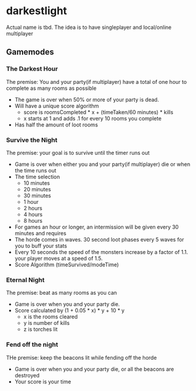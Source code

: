 # darkestlight
Actual name is tbd. The idea is to have singleplayer and local/online multiplayer

## Gamemodes
### The Darkest Hour
The premise: You and your party(if multiplayer) have a total of one hour to complete as many rooms as possible
- The game is over when 50% or more of your party is dead.
- Will have a unique score algorithm
  - score is roomsCompleted * x + (timeTaken/60 minutes) * kills
  - x starts at 1 and adds .1 for every 10 rooms you complete
- Has half the amount of loot rooms
### Survive the Night
The premise: your goal is to survive until the timer runs out
- Game is over when either you and your party(if multiplayer) die or when the time runs out
- The time selection
  - 10 minutes
  - 20 minutes
  - 30 minutes
  - 1 hour
  - 2 hours
  - 4 hours 
  - 8 hours
- For games an hour or longer, an intermission will be given every 30 minutes and requires
- The horde comes in waves. 30 second loot phases every 5 waves for you to buff your stats
- Every 10 seconds the speed of the monsters increase by a factor of 1.1. your player moves at a speed of 1.5.
- Score Algorithm (timeSurvived/modeTime) 
### Eternal Night
The premise: beat as many rooms as you can
- Game is over when you and your party die.
- Score calculated by (1 + 0.05 * x) * y + 10 * y
  - x is the rooms cleared
  - y is number of kills
  - z is torches lit
### Fend off the night
THe premise: keep the beacons lit while fending off the horde
- Game is over when you and your party die, or all the beacons are destroyed
- Your score is your time
